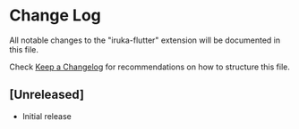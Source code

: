 # Change Log

All notable changes to the "iruka-flutter" extension will be documented in this file.

Check [Keep a Changelog](http://keepachangelog.com/) for recommendations on how to structure this file.

## [Unreleased]

- Initial release